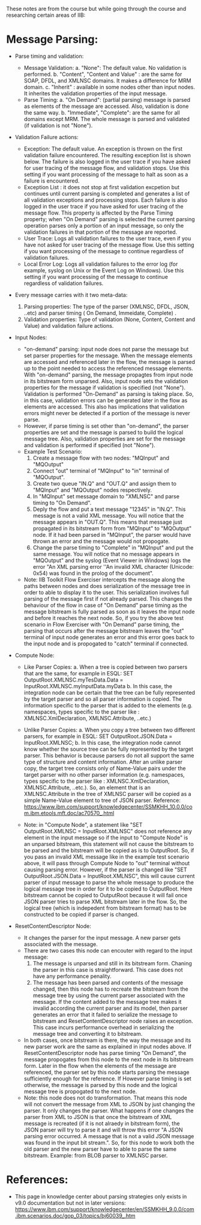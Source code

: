 These notes are from the course but while going through the course and researching certain areas of IIB:

Message Parsing:
===============

* Parse timing and validation:
    - Message Validation:
        a. "None": The default value. No validation is performed.
        b. "Content", "Content and Value" : are the same for SOAP, DFDL, and XMLNSC domains.  It makes a difference for MRM domain.
        c. "Inherit" : available in some nodes other than input nodes. It inherites the validation properties of the input message.
    - Parse Timing:
        a. "On Demand": (partial parsing) message is parsed as elements of the message are accessed.  Also, validation is done the same way.
        b. "Immediate", "Complete": are the same for all domains except MRM.  The whole message is parsed and validated (if validation is not "None").
        
* Validation Failure actions:
    - Exception: The default value. An exception is thrown on the first validation failure encountered. The resulting exception list is shown below. The failure is also logged in the user trace if you have asked for user tracing of the message flow, and validation stops. Use this setting if you want processing of the message to halt as soon as a failure is encountered.
    - Exception List : it does not stop at first validation excpetion but continues until current parsing is completed and generates a list of all validation exceptions and processing stops. Each failure is also logged in the user trace if you have asked for user tracing of the message flow. This property is affected by the Parse Timing property; when "On Demand" parsing is selected the current parsing operation parses only a portion of an input message, so only the validation failures in that portion of the message are reported.
    - User Trace: Logs all validation failures to the user trace, even if you have not asked for user tracing of the message flow. Use this setting if you want processing of the message to continue regardless of validation failures.
    - Local Error Log: Logs all validation failures to the error log (for example, syslog on Unix or the Event Log on Windows). Use this setting if you want processing of the message to continue regardless of validation failures.


        
* Every message carries with it two meta-data:
  1. Parsing properties: The type of the parser (XMLNSC, DFDL, JSON, ..etc) and parser timing ( On Demand, Immeidate, Complete) .
  2. Validation properties: Type of validation (None, Content, Content and Value) and validation failure actions.

* Input Nodes:
    - "on-demand" parsing: input node does not parse the message but set parser properties for the message.  When the message elements are accessed and referenced later in the flow, the message is parsed up to the point needed to access the referenced message elements.  With "on-demand" parsing, the message propagtes from input node in its bitstream form unparsed. Also, input node sets the validation properties for the message if validation is specified (not "None").  Validation is performed "On-Demand" as parsing is taking place.  So, in this case, validation errors can be generated later in the flow as elements are accessed. This also has implications that validation errors might never be detected if a portion of the message is never parse.
    - However, if parse timing is set other than "on-demand", the parser properties are set and the message is parsed to build the logical message tree. Also, validation properties are set for the message and validation is performed if specified (not "None").
    - Example Test Scenario:
        1. Create a message flow with two nodes: "MQInput" and "MQOutput"
        2. Connect "out" terminal of "MQInput" to "in" terminal of "MQOutput".
        3. Create two queue "IN.Q" and "OUT.Q" and assign them to "MQInput" and "MQOutput" nodes respectively.
        4. In "MQInput" set message domain to "XMLNSC" and parse timing to "On Demand".
        5. Deply the flow and put a text message "12345" in "IN.Q". This message is not a valid XML message. You will notice that the message appears in "OUT.Q".  This means that message just propagated in its bitstream form from "MQInput" to "MQOutput" node.  If it had been parsed in "MQInput", the parser would have thrown an error and the message would not propogate.
        6. Change the parse timing to "Complete" in "MQInput" and put the same message. You will notice that no message appears in "MQOutput" and the syslog (Event Viewer in Windows) logs the error "An XML parsing error ''An invalid XML character (Unicode: 0x54) was found in the prolog of the document".
    - Note: IIB Toolkit Flow Exerciser intercepts the message along the paths between nodes and does serialization of the message tree in order to able to display it to the user. This serialization involves full parsing of the message first if not already parsed. This changes the behaviour of the flow in case of "On Demand" parse timing as the message bitstream is fully parsed as soon as it leaves the input node and before it reaches the next node.  So, if you try the above test scenario in Flow Exerciser with "On Demand" parse timing, the parsing that occurs after the message bitstream leaves the "out" terminal of input node generates an error and this error goes back to the input node and is propogated to "catch" terminal if connected.
    
* Compute Node:
   - Like Parser Copies: 
     a. When a tree is copied between two parsers that are the same, for example in ESQL:
       SET OutputRoot.XMLNSC.myTesData.Data = InputRoot.XMLNSC.myInputData.myData
     b. In this case, the integration node can be certain that the tree can be fully represented by the target parser and so all parser information is copied. The information specific to the parser that is added to the elements (e.g. namespaces, types specific to the parser like : XMLNSC.XmlDeclaration, XMLNSC.Attribute, ..etc.)
   - Unlike Parser Copies:
     a. When you copy a tree between two different parsers, for example in ESQL:
       SET OutputRoot.JSON.Data = InputRoot.XMLNSC;
     b. In this case, the integration node cannot know whether the source tree can be fully represented by the target parser. This behavior is because parsers do not all support the same type of structure and content information. After an unlike parser copy, the target tree consists only of Name-Value pairs under the target parser with no other parser information (e.g. namespaces, types specific to the parser like : XMLNSC.XmlDeclaration, XMLNSC.Attribute, ..etc.).  So, an element that is an XMLNSC.Attribute in the tree of XMLNSC parser will be copied as a simple Name-Value element to tree of JSON parser.
    Reference: https://www.ibm.com/support/knowledgecenter/SSMKHH_10.0.0/com.ibm.etools.mft.doc/ac70570_.html
    
    - Note: in "Compute Node", a statement like "SET OutputRoot.XMLNSC = InputRoot.XMLNSC" does not reference any element in the input message so if the input to "Compute Node" is an unparsed bitstream, this statement will not cause the bitstream to be parsed and the bitstream will be copied as is to OutputRoot. So, if you pass an invalid XML message like in the example test scenario above, it will pass through Compute Node to "out" terminal without causing parsing error.  However, if the parser is changed like "SET OutputRoot.JSON.Data = InputRoot.XMLNSC", this will cause current parser of input message to parse the whole message to produce the logical message tree in order for it to be copied to OutputRoot.  Here bitstream cannot be copied to OutputRoot because it will fail once JSON parser tries to parse XML bitstream later in the flow. So, the logical tree (which is indepedent from bitstream format) has to be constructed to be copied if parser is changed.


* ResetContentDescriptor Node:
   - It changes the parser for the input message.  A new parser gets associated with the message.
   - There are two cases this node can encouter with regard to the input message:
        1. The message is unparsed and still in its bitstream form. Chaning the parser in this case is straightforward. This case does not have any performance penality.
        2. The message has been parsed and contents of the message changed, then this node has to recreate the bitstream from the message tree by using the current parser associated with the message.  If the content added to the message tree makes it invalid according the current parser and its model, then parser generates an error that it failed to serialize the message to bitstream and ResetContentDescriptor node raises an exception.  This case incurs performance overhead in serializing the message tree and converting it to bitstream.
   - In both cases, once bitstream is there, the way the message and its new parser work are the same as explained in input nodes above.  If ResetContentDescriptor node has parse timing "On Demand", the message propogates from this node to the next node in its bitstream form.  Later in the flow when the elements of the message are referenced, the parser set by this node starts parsing the message sufficiently enough for the reference.  If However parse timing is set otherwise, the message is parsed by this node and the logical message tree is propogated to the next node.
   - Note: this node does not do transformation. That means this node will not convert the message from XML to JSON by just changing the parser.  It only changes the parser.  What happens if one changes the parser from XML to JSON is that once the bitstream of XML message is recreated (if it is not alraedy in bitstream form), the JSON parser will try to parse it and will throw this error "A JSON parsing error occurred. A message that is not a valid JSON message was found in the input bit stream.".  So, for this node to work both the old parser and the new parser have to able to parse the same bitstream.  Example: from BLOB parser to XMLNSC parser.



References:
================
* This page in knowledge center about parsing strategies only exists in v9.0 documentation but not in later versions:
https://www.ibm.com/support/knowledgecenter/en/SSMKHH_9.0.0/com.ibm.scenarios.doc/gop_03/topics/bj60039_.htm
